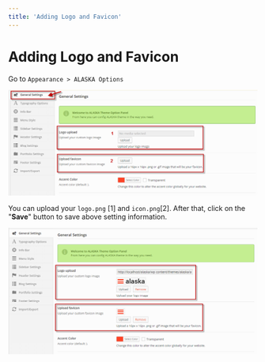 ```yaml
---
title: 'Adding Logo and Favicon'
---
```


# Adding Logo and Favicon

Go to `Appearance > ALASKA Options`

![](https://raw.githubusercontent.com/vulinhpc/alaska-docs/master/docs/.vuepress/public/img/logo_1.png)

You can upload your `logo.png` [1] and `icon.png`[2]. After that, click on the "**Save**" button to save above setting information.

![](https://github.com/vulinhpc/alaska-docs/blob/master/docs/.vuepress/public/img/logo_2.png?raw=true)
